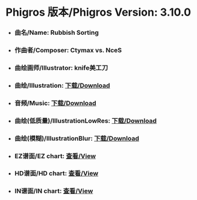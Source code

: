
# Phigros 版本/Phigros Version:  3.10.0

- ### __曲名/Name:  Rubbish Sorting__

- ### __作曲者/Composer:  Ctymax vs. NceS__

- ### __曲绘画师/Illustrator:  knife美工刀__

- ### __曲绘/Illustration:  [下载/Download](https://github.com/Po6647A/PAR/releases/download/3.10.0/1016.png)__

- ### __音频/Music:  [下载/Download](https://github.com/Po6647A/PAR/releases/download/3.10.0/1704.ogg)__

- ### __曲绘(低质量)/IllustrationLowRes:  [下载/Download](https://github.com/Po6647A/PAR/releases/download/3.10.0/1508.png)__

- ### __曲绘(模糊)/IllustrationBlur:  [下载/Download](https://github.com/Po6647A/PAR/releases/download/3.10.0/1262.png)__


- ### __EZ谱面/EZ chart:  [查看/View](./EZ.json/index.html)__

- ### __HD谱面/HD chart:  [查看/View](./HD.json/index.html)__

- ### __IN谱面/IN chart:  [查看/View](./IN.json/index.html)__
